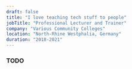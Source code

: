 ```yaml
---
draft: false
title: "I love teaching tech stuff to people"
jobTitle: "Professional Lecturer and Trainer"
company: "Various Community Colleges"
location: "North-Rhine Westphalia, Germany"
duration: "2018-2021"
---
```


### TODO
